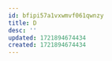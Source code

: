 ```yaml
---
id: bfipi57a1vxwmvf061qwnzy
title: D
desc: ''
updated: 1721894674434
created: 1721894674434
---
```

